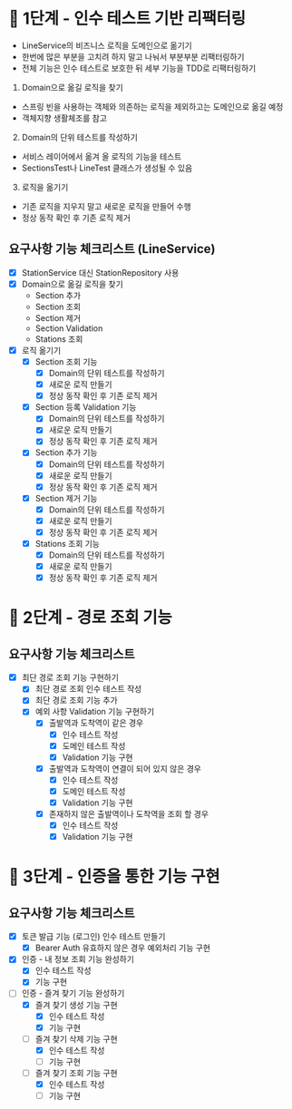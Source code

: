 # 🚀 1단계 - 인수 테스트 기반 리팩터링

- LineService의 비즈니스 로직을 도메인으로 옮기기
- 한번에 많은 부분을 고치려 하지 말고 나눠서 부분부분 리팩터링하기
- 전체 기능은 인수 테스트로 보호한 뒤 세부 기능을 TDD로 리팩터링하기

1. Domain으로 옮길 로직을 찾기
- 스프링 빈을 사용하는 객체와 의존하는 로직을 제외하고는 도메인으로 옮길 예정
- 객체지향 생활체조를 참고
2. Domain의 단위 테스트를 작성하기
- 서비스 레이어에서 옮겨 올 로직의 기능을 테스트
- SectionsTest나 LineTest 클래스가 생성될 수 있음
3. 로직을 옮기기
- 기존 로직을 지우지 말고 새로운 로직을 만들어 수행
- 정상 동작 확인 후 기존 로직 제거

## 요구사항 기능 체크리스트 (LineService)
- [X] StationService 대신 StationRepository 사용
- [X] Domain으로 옮길 로직을 찾기
  - Section 추가
  - Section 조회
  - Section 제거
  - Section Validation
  - Stations 조회  
- [X] 로직 옮기기 
  - [X] Section 조회 기능
    - [X] Domain의 단위 테스트를 작성하기
    - [X] 새로운 로직 만들기
    - [X] 정상 동작 확인 후 기존 로직 제거   
  - [X] Section 등록 Validation 기능
    - [X] Domain의 단위 테스트를 작성하기
    - [x] 새로운 로직 만들기
    - [X] 정상 동작 확인 후 기존 로직 제거 
  - [X] Section 추가 기능
    - [X] Domain의 단위 테스트를 작성하기
    - [X] 새로운 로직 만들기
    - [X] 정상 동작 확인 후 기존 로직 제거 
  - [X] Section 제거 기능
    - [X] Domain의 단위 테스트를 작성하기
    - [X] 새로운 로직 만들기
    - [X] 정상 동작 확인 후 기존 로직 제거
  - [X] Stations 조회 기능
    - [X] Domain의 단위 테스트를 작성하기
    - [X] 새로운 로직 만들기
    - [X] 정상 동작 확인 후 기존 로직 제거

# 🚀 2단계 - 경로 조회 기능
 
## 요구사항 기능 체크리스트
- [X] 최단 경로 조회 기능 구현하기 
  - [X] 최단 경로 조회 인수 테스트 작성
  - [X] 최단 경로 조회 기능 추가
  - [X] 예외 사항 Validation 기능 구현하기
    - [X] 출발역과 도착역이 같은 경우
      - [X] 인수 테스트 작성
      - [X] 도메인 테스트 작성
      - [X] Validation 기능 구현
    - [X] 출발역과 도착역이 연결이 되어 있지 않은 경우
      - [X] 인수 테스트 작성
      - [X] 도메인 테스트 작성
      - [X] Validation 기능 구현 
    - [X] 존재하지 않은 출발역이나 도착역을 조회 할 경우
      - [X] 인수 테스트 작성
      - [X] Validation 기능 구현  

# 🚀 3단계 - 인증을 통한 기능 구현

## 요구사항 기능 체크리스트
- [X] 토큰 발급 기능 (로그인) 인수 테스트 만들기
  - [X] Bearer Auth 유효하지 않은 경우 예외처리 기능 구현 
- [X] 인증 - 내 정보 조회 기능 완성하기
  - [X] 인수 테스트 작성
  - [X] 기능 구현
- [ ] 인증 - 즐겨 찾기 기능 완성하기
  - [X] 즐겨 찾기 생성 기능 구현
    - [X] 인수 테스트 작성
    - [X] 기능 구현  
  - [ ] 즐겨 찾기 삭제 기능 구현
    - [X] 인수 테스트 작성
    - [ ] 기능 구현
  - [ ] 즐겨 찾기 조회 기능 구현
    - [X] 인수 테스트 작성
    - [ ] 기능 구현
